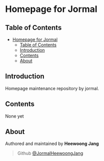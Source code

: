 # Homepage for Jormal

## Table of Contents

- [Homepage for Jormal](#homepage-for-jormal)
  - [Table of Contents](#table-of-contents)
  - [Introduction](#introduction)
  - [Contents](#contents)
  - [About](#about)

## Introduction

Homepage maintenance repository by jormal.

## Contents

None yet

## About

Authored and maintained by **Heewoong Jang**

> Github [@JormalHeewoongJang](https://github.com/jormal)
